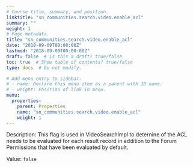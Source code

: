 ```yaml
---
# Course title, summary, and position.
linktitle: "sn_communities.search.video.enable_acl"
summary: ""
weight: 1
# Page metadata.
title: "sn_communities.search.video.enable_acl"
date: "2018-09-09T00:00:00Z"
lastmod: "2018-09-09T00:00:00Z"
draft: false  # Is this a draft? true/false
toc: true  # Show table of contents? true/false
type: docs  # Do not modify.

# Add menu entry to sidebar.
# - name: Declare this menu item as a parent with ID name.
# - weight: Position of link in menu.
menu:
  properties:
    parent: Properties
    name: "sn_communities.search.video.enable_acl"
    weight: 1
---
```


Description: This flag is used in VideoSearchImpl to deternine of the ACL needs to be evaluated for each result record in addition to the Forum Permissions that have been evaluated by default.


Value: `false`
